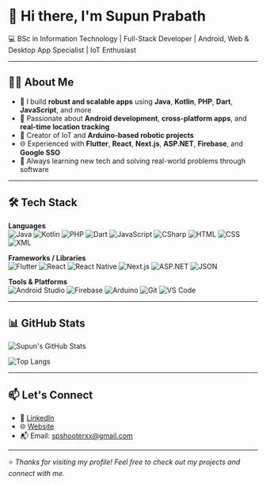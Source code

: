 # 👋 Hi there, I'm Supun Prabath

💻 BSc in Information Technology | Full-Stack Developer | Android, Web & Desktop App Specialist | IoT Enthusiast

---

## 🧑‍💻 About Me

- 🔧 I build **robust and scalable apps** using **Java**, **Kotlin**, **PHP**, **Dart**, **JavaScript**, and more
- 📱 Passionate about **Android development**, **cross-platform apps**, and **real-time location tracking**
- 🤖 Creator of IoT and **Arduino-based robotic projects**
- 🌐 Experienced with **Flutter**, **React**, **Next.js**, **ASP.NET**, **Firebase**, and **Google SSO**
- 🧠 Always learning new tech and solving real-world problems through software

---

## 🛠️ Tech Stack

**Languages**  
![Java](https://img.shields.io/badge/-Java-007396?style=flat-square&logo=java&logoColor=white)
![Kotlin](https://img.shields.io/badge/-Kotlin-0095D5?style=flat-square&logo=kotlin&logoColor=white)
![PHP](https://img.shields.io/badge/-PHP-777BB4?style=flat-square&logo=php&logoColor=white)
![Dart](https://img.shields.io/badge/-Dart-0175C2?style=flat-square&logo=dart&logoColor=white)
![JavaScript](https://img.shields.io/badge/-JavaScript-F7DF1E?style=flat-square&logo=javascript&logoColor=black)
![CSharp](https://img.shields.io/badge/-C%23-239120?style=flat-square&logo=c-sharp&logoColor=white)
![HTML](https://img.shields.io/badge/-HTML5-E34F26?style=flat-square&logo=html5&logoColor=white)
![CSS](https://img.shields.io/badge/-CSS3-1572B6?style=flat-square&logo=css3)
![XML](https://img.shields.io/badge/-XML-FF6600?style=flat-square&logo=xml&logoColor=white)

**Frameworks / Libraries**  
![Flutter](https://img.shields.io/badge/-Flutter-02569B?style=flat-square&logo=flutter&logoColor=white)
![React](https://img.shields.io/badge/-React-61DAFB?style=flat-square&logo=react&logoColor=black)
![React Native](https://img.shields.io/badge/-React%20Native-61DAFB?style=flat-square&logo=react&logoColor=black)
![Next.js](https://img.shields.io/badge/-Next.js-000000?style=flat-square&logo=next.js&logoColor=white)
![ASP.NET](https://img.shields.io/badge/-ASP.NET-512BD4?style=flat-square&logo=dotnet&logoColor=white)
![JSON](https://img.shields.io/badge/-JSON-000000?style=flat-square&logo=json&logoColor=white)

**Tools & Platforms**  
![Android Studio](https://img.shields.io/badge/-Android%20Studio-3DDC84?style=flat-square&logo=android-studio&logoColor=white)
![Firebase](https://img.shields.io/badge/-Firebase-FFCA28?style=flat-square&logo=firebase&logoColor=black)
![Arduino](https://img.shields.io/badge/-Arduino-00979D?style=flat-square&logo=arduino&logoColor=white)
![Git](https://img.shields.io/badge/-Git-F05032?style=flat-square&logo=git&logoColor=white)
![VS Code](https://img.shields.io/badge/-VS%20Code-007ACC?style=flat-square&logo=visual-studio-code&logoColor=white)

---

## 📊 GitHub Stats

![Supun's GitHub Stats](https://github-readme-stats.vercel.app/api?username=Spshooterxx&show_icons=true&theme=github_dark)

![Top Langs](https://github-readme-stats.vercel.app/api/top-langs/?username=Spshooterxx&layout=compact&theme=github_dark)

---

## 📫 Let's Connect

- 💼 [LinkedIn](https://www.linkedin.com/in/supun-prabath-4789922a5)
- 🌐 [Website](https://esolution.lk)
- 📬 Email: [spshooterxx@gmail.com](mailto:spshooterxx@gmail.com)

---

⭐ *Thanks for visiting my profile! Feel free to check out my projects and connect with me.*
